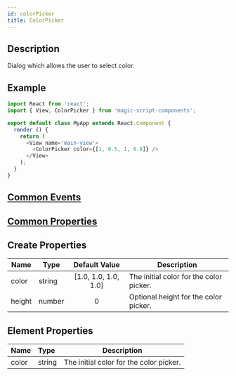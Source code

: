 ```yaml
---
id: colorPicker
title: ColorPicker
---
```

## Description
Dialog which allows the user to select color.

## Example

```javascript
import React from 'react';
import { View, ColorPicker } from 'magic-script-components';

export default class MyApp extends React.Component {
  render () {
    return (
      <View name='main-view'>
        <ColorPicker color={[1, 0.5, 1, 0.8]} />
      </View>
    );
  }
}
```

## [Common Events](../types/Events.md)

## [Common Properties](../types/Properties.md)

## Create Properties

| Name   | Type   |    Default Value     | Description                             |
| ------ | ------ | :------------------: | --------------------------------------- |
| color  | string | [1.0, 1.0, 1.0, 1.0] | The initial color for the color picker. |
| height | number |          0           | Optional height for the color picker.   |

## Element Properties

| Name  | Type   | Description                             |
| :---- | :----- | --------------------------------------- |
| color | string | The initial color for the color picker. |
